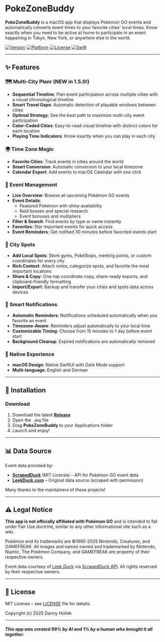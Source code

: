 # PokeZoneBuddy

**PokeZoneBuddy** is a macOS app that displays Pokémon GO events and automatically converts event times to your favorite cities' local times. Know exactly when you need to be active at home to participate in an event happening in Tokyo, New York, or anywhere else in the world.

[![Version](https://img.shields.io/badge/version-1.5.0-blue.svg)](https://github.com/dannymarx/PokeZoneBuddy/releases)
[![Platform](https://img.shields.io/badge/platform-macOS%2026.0+-lightgrey.svg)](https://github.com/dannymarx/PokeZoneBuddy)
[![License](https://img.shields.io/badge/license-MIT-green.svg)](./LICENSE)
[![Swift](https://img.shields.io/badge/swift-5.9+-orange.svg)](https://swift.org)

---

## ✨ Features

### 🗺️ Multi-City Planr (NEW in 1.5.0!)
- **Sequential Timeline**: Plan event participation across multiple cities with a visual chronological timeline
- **Smart Travel Gaps**: Automatic detection of playable windows between cities
- **Optimal Strategy**: See the best path to maximize multi-city event participation
- **Color-Coded Cities**: Easy-to-read visual timeline with distinct colors for each location
- **Playing Time Indicators**: Know exactly when you can play in each city

### 🌍 Time Zone Magic
- **Favorite Cities**: Track events in cities around the world
- **Smart Conversion**: Automatic conversion to your local timezone
- **Calendar Export**: Add events to macOS Calendar with one click

### 📅 Event Management
- **Live Overview**: Browse all upcoming Pokémon GO events
- **Event Details**:
  - Featured Pokémon with shiny availability
  - Raid bosses and special research
  - Event bonuses and multipliers
- **Filter & Search**: Find events by type or name instantly
- **Favorites**: Star important events for quick access
- **Event Reminders**: Get notified 30 minutes before favorited events start

### 📍 City Spots
- **Add Local Spots**: Store gyms, PokéStops, meeting points, or custom coordinates for every city
- **Rich Context**: Attach notes, categorize spots, and favorite the most important locations
- **Share & Copy**: One-tap coordinate copy, share-ready exports, and clipboard-friendly formatting
- **Import/Export**: Backup and transfer your cities and spots data across devices

### 🔔 Smart Notifications
- **Automatic Reminders**: Notifications scheduled automatically when you favorite an event
- **Timezone-Aware**: Reminders adjust automatically to your local time
- **Customizable Timing**: Choose from 15 minutes to 1 day before event start
- **Background Cleanup**: Expired notifications are automatically removed

### 🎨 Native Experience
- **macOS Design**: Native SwiftUI with Dark Mode support
- **Multi-language**: English and German

---

## 🚀 Installation

### Download
1. Download the latest **[Release](https://github.com/dannymarx/PokeZoneBuddy/releases/latest)**
2. Open the `.dmg` file
3. Drag **PokeZoneBuddy** to your Applications folder
4. Launch and enjoy!

---

## 📊 Data Source

Event data provided by:
- **[ScrapedDuck](https://github.com/bigfoott/ScrapedDuck)** (MIT License) – API for Pokémon GO event data
- **[LeekDuck.com](https://leekduck.com)** – Original data source (scraped with permission)

Many thanks to the maintainers of these projects!

---

## ⚠️ Legal Notice

**This app is not officially affiliated with Pokémon GO** and is intended to fall under Fair Use doctrine, similar to any other informational site such as a wiki.

Pokémon and its trademarks are ©1995-2025 Nintendo, Creatures, and GAMEFREAK. All images and names owned and trademarked by Nintendo, Niantic, The Pokémon Company, and GAMEFREAK are property of their respective owners.

Event data courtesy of [Leek Duck](https://leekduck.com) via [ScrapedDuck API](https://github.com/bigfoott/ScrapedDuck). All rights reserved by their respective owners.

---

## 📄 License

MIT License – see [LICENSE](./LICENSE) file for details.

Copyright (c) 2025 Danny Hollek


---

##### This app was created 99% by AI and 1% by a human who brought it all together.

